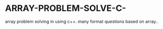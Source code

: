 # ARRAY-PROBLEM-SOLVE-C-
array problem solving in using c++. many format questions based on array..
